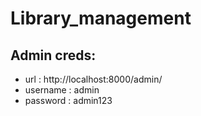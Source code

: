 # Library_management

## Admin creds:
   - url      : http://localhost:8000/admin/
   - username : admin
   - password : admin123
